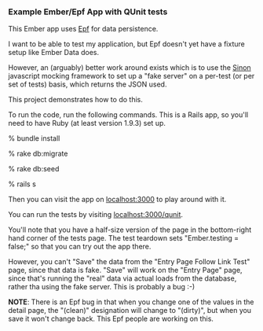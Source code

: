 ### Example Ember/Epf App with QUnit tests

This Ember app uses [Epf](http://epf.io) for data persistence.

I want to be able to test my application, but Epf doesn't yet have a fixture
setup like Ember Data does.

However, an (arguably) better work around exists which is to use the
[Sinon](http://sinonjs.org) javascript mocking framework to set up a "fake server"
on a per-test (or per set of tests) basis, which returns the JSON used.

This project demonstrates how to do this.

To run the code, run the following commands.  This is a Rails app, so you'll need to
have Ruby (at least version 1.9.3) set up.

% bundle install

% rake db:migrate

% rake db:seed

% rails s

Then you can visit the app on [localhost:3000](http://localhost:3000) to play around
with it.

You can run the tests by visiting [localhost:3000/qunit](http://localhost:3000/qunit).

You'll note that you have a half-size version of the page in the bottom-right hand
corner of the tests page.  The test teardown sets "Ember.testing = false;" so that you
can try out the app there.

However, you can't "Save" the data from the "Entry Page Follow Link Test" page, since
that data is fake.  "Save" will work on the "Entry Page" page, since that's running
the "real" data via actual loads from the database, rather tha using the fake server.
This is probably a bug :-)

**NOTE**: There is an Epf bug in that when you change one of the values in the detail
page, the "(clean)" designation will change to "(dirty)", but when you save it won't
change back.  This Epf people are working on this.
